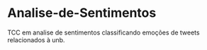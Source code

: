 # Analise-de-Sentimentos
TCC em analise de sentimentos classificando emoções de tweets relacionados à unb.
